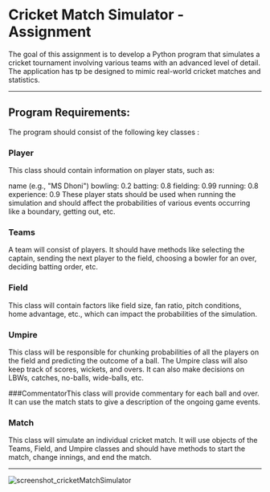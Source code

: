# Cricket Match Simulator - Assignment

The goal of this assignment is to develop a Python program that simulates a cricket tournament involving various teams with an advanced level of detail. The application has tp be designed to mimic real-world cricket matches and statistics.

---

## Program Requirements:
The program should consist of the following key classes :

### Player
This class should contain information on player stats, such as:

name (e.g., "MS Dhoni")
bowling: 0.2
batting: 0.8
fielding: 0.99
running: 0.8
experience: 0.9
<etc>
These player stats should be used when running the simulation and should affect the probabilities of various events occurring like a boundary, getting out, etc.

### Teams
A team will consist of players. It should have methods like selecting the captain, sending the next player to the field, choosing a bowler for an over, deciding batting order, etc.

### Field
This class will contain factors like field size, fan ratio, pitch conditions, home advantage, etc., which can impact the probabilities of the simulation.

### Umpire
This class will be responsible for chunking probabilities of all the players on the field and predicting the outcome of a ball. The Umpire class will also keep track of scores, wickets, and overs. It can also make decisions on LBWs, catches, no-balls, wide-balls, etc.

###CommentatorThis class will provide commentary for each ball and over. It can use the match stats to give a description of the ongoing game events.

### Match
This class will simulate an individual cricket match. It will use objects of the Teams, Field, and Umpire classes and should have methods to start the match, change innings, and end the match.

---
![screenshot_cricketMatchSimulator](https://github.com/kunal-jangid/cricket-match-simulator/assets/38829114/8089be6f-e146-412a-9b5d-74ccace82a3a)

